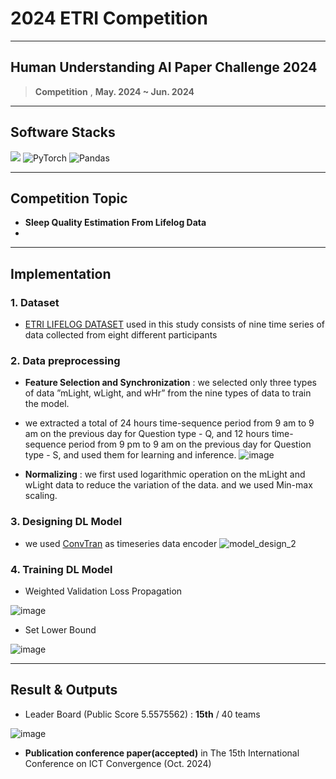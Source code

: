 
# 2024 ETRI Competition
___

## Human Understanding AI Paper Challenge 2024
> **Competition** , **May. 2024 ~ Jun. 2024**

---

## Software Stacks
![](https://img.shields.io/badge/Python-3776AB?style=for-the-badge&logo=python&logoColor=white)
![PyTorch](https://img.shields.io/badge/PyTorch-%23EE4C2C.svg?style=for-the-badge&logo=PyTorch&logoColor=white)
![Pandas](https://img.shields.io/badge/pandas-%23150458.svg?style=for-the-badge&logo=pandas&logoColor=white)


---

## Competition Topic

- **Sleep Quality Estimation From Lifelog Data**
- 

---

## Implementation

### 1. Dataset
- [ETRI LIFELOG DATASET](https://arxiv.org/abs/2403.16509) used in this study consists of nine time series of data collected from eight different participants 

### 2. Data preprocessing
- **Feature Selection and Synchronization** : we selected only three types of data ”mLight, wLight, and wHr” from the nine types of data to train the model.
- we extracted a total of 24 hours time-sequence period from 9 am to 9 am on the previous day for Question type - Q, and 12 hours time-sequence period from 9 pm to 9 am on the previous day for Question type - S, and used them for learning and inference.
  ![image](https://github.com/user-attachments/assets/755513d2-a7a1-4d94-af92-662c9bae094c)

- **Normalizing** : we first used logarithmic operation on the mLight and wLight data to reduce the variation of the data. and we used Min-max scaling.

### 3. Designing DL Model
- we used [ConvTran](https://arxiv.org/pdf/2305.16642v1) as timeseries data encoder
![model_design_2](https://github.com/user-attachments/assets/1fb8274c-a440-49d0-9244-155b5ba2a632)

### 4. Training DL Model
- Weighted Validation Loss Propagation

![image](https://github.com/user-attachments/assets/1e4fc15b-a2dc-4519-a0ab-392ed7b0a7ac)

- Set Lower Bound

![image](https://github.com/user-attachments/assets/59ed4a98-aa21-4e78-b059-87cbb6b4c892)

---

## Result & Outputs

- Leader Board (Public Score 5.5575562) : **15th** / 40 teams

 ![image](https://github.com/user-attachments/assets/dbb46b9b-c9e7-4bf9-8d91-40ed2b61a8af)

- **Publication conference paper(accepted)** in The 15th International Conference on ICT Convergence (Oct. 2024)

 
